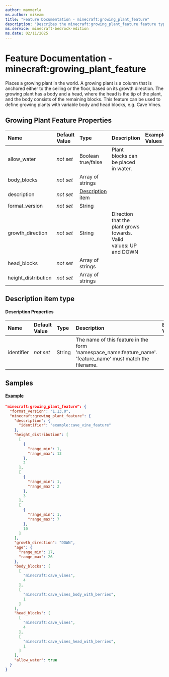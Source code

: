 ```yaml
---
author: mammerla
ms.author: mikeam
title: "Feature Documentation - minecraft:growing_plant_feature"
description: "Describes the minecraft:growing_plant_feature feature type"
ms.service: minecraft-bedrock-edition
ms.date: 02/11/2025 
---
```


# Feature Documentation - minecraft:growing_plant_feature

Places a growing plant in the world. A growing plant is a column that is anchored either to the ceiling or the floor, based on its growth direction. The growing plant has a body and a head, where the head is the tip of the plant, and the body consists of the remaining blocks. This feature can be used to define growing plants with variable body and head blocks, e.g. Cave Vines.


## Growing Plant Feature Properties

|Name       |Default Value |Type |Description |Example Values |
|:----------|:-------------|:----|:-----------|:------------- |
| allow_water | *not set* | Boolean true/false | Plant blocks can be placed in water. |  | 
| body_blocks | *not set* | Array of strings |  |  | 
| description | *not set* | [Description](#description-item-type) item |  |  | 
| format_version | *not set* | String |  |  | 
| growth_direction | *not set* | String | Direction that the plant grows towards. Valid values: UP and DOWN |  | 
| head_blocks | *not set* | Array of strings |  |  | 
| height_distribution | *not set* | Array of strings |  |  | 

## Description item type

#### Description Properties

|Name       |Default Value |Type |Description |Example Values |
|:----------|:-------------|:----|:-----------|:------------- |
| identifier | *not set* | String | The name of this feature in the form 'namespace_name:feature_name'. 'feature_name' must match the filename. |  | 

## Samples

#### [Example](example)


```json
"minecraft:growing_plant_feature": {
  "format_version": "1.13.0",
  "minecraft:growing_plant_feature": {
    "description": {
      "identifier": "example:cave_vine_feature"
    },
    "height_distribution": [
      [
        {
          "range_min": 1,
          "range_max": 13
        },
        2
      ],
      [
        {
          "range_min": 1,
          "range_max": 2
        },
        3
      ],
      [
        {
          "range_min": 1,
          "range_max": 7
        },
        10
      ]
    ],
    "growth_direction": "DOWN",
    "age": {
      "range_min": 17,
      "range_max": 26
    },
    "body_blocks": [
      [
        "minecraft:cave_vines",
        4
      ],
      [
        "minecraft:cave_vines_body_with_berries",
        1
      ]
    ],
    "head_blocks": [
      [
        "minecraft:cave_vines",
        4
      ],
      [
        "minecraft:cave_vines_head_with_berries",
        1
      ]
    ],
    "allow_water": true
  }
}
```
